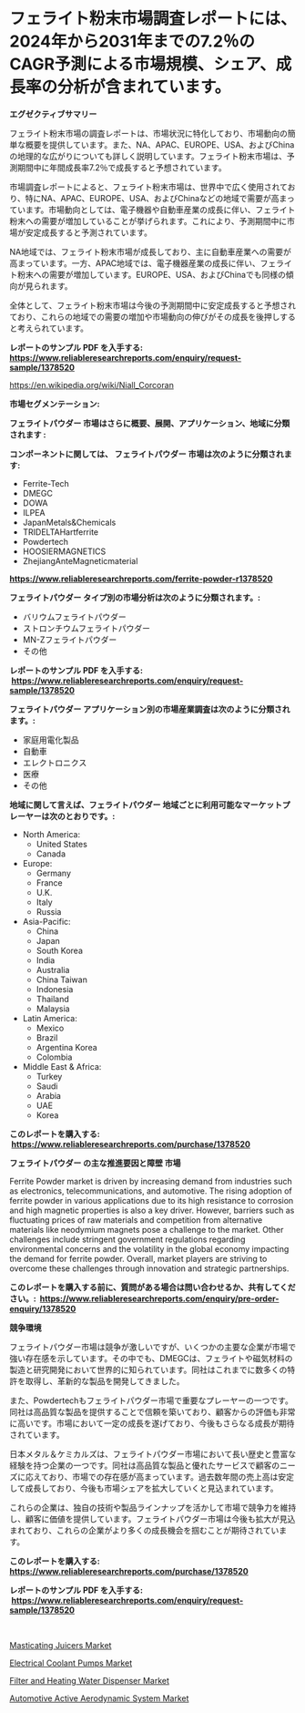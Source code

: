 <p><h1>フェライト粉末市場調査レポートには、2024年から2031年までの7.2％のCAGR予測による市場規模、シェア、成長率の分析が含まれています。</h1></p><p><strong>エグゼクティブサマリー</strong></p>
<p><p>フェライト粉末市場の調査レポートは、市場状況に特化しており、市場動向の簡単な概要を提供しています。また、NA、APAC、EUROPE、USA、およびChinaの地理的な広がりについても詳しく説明しています。フェライト粉末市場は、予測期間中に年間成長率7.2％で成長すると予想されています。</p><p>市場調査レポートによると、フェライト粉末市場は、世界中で広く使用されており、特にNA、APAC、EUROPE、USA、およびChinaなどの地域で需要が高まっています。市場動向としては、電子機器や自動車産業の成長に伴い、フェライト粉末への需要が増加していることが挙げられます。これにより、予測期間中に市場が安定成長すると予測されています。</p><p>NA地域では、フェライト粉末市場が成長しており、主に自動車産業への需要が高まっています。一方、APAC地域では、電子機器産業の成長に伴い、フェライト粉末への需要が増加しています。EUROPE、USA、およびChinaでも同様の傾向が見られます。</p><p>全体として、フェライト粉末市場は今後の予測期間中に安定成長すると予想されており、これらの地域での需要の増加や市場動向の伸びがその成長を後押しすると考えられています。</p></p>
<p><strong>レポートのサンプル PDF を入手する: <a href="https://www.reliableresearchreports.com/enquiry/request-sample/1378520">https://www.reliableresearchreports.com/enquiry/request-sample/1378520</a></strong></p>
<p><a href="https://en.wikipedia.org/wiki/Niall_Corcoran">https://en.wikipedia.org/wiki/Niall_Corcoran</a></p>
<p><strong>市場セグメンテーション:</strong></p>
<p><strong> フェライトパウダー 市場はさらに概要、展開、アプリケーション、地域に分類されます :</strong></p>
<p><strong>コンポーネントに関しては、 フェライトパウダー 市場は次のように分類されます: &nbsp;</strong></p>
<p><ul><li>Ferrite-Tech</li><li>DMEGC</li><li>DOWA</li><li>ILPEA</li><li>JapanMetals&Chemicals</li><li>TRIDELTAHartferrite</li><li>Powdertech</li><li>HOOSIERMAGNETICS</li><li>ZhejiangAnteMagneticmaterial</li></ul></p>
<p><strong><a href="https://www.reliableresearchreports.com/ferrite-powder-r1378520">https://www.reliableresearchreports.com/ferrite-powder-r1378520</a></strong></p>
<p><strong> フェライトパウダー タイプ別の市場分析は次のように分類されます。:</strong></p>
<p><ul><li>バリウムフェライトパウダー</li><li>ストロンチウムフェライトパウダー</li><li>MN-Zフェライトパウダー</li><li>その他</li></ul></p>
<p><strong>レポートのサンプル PDF を入手する: &nbsp;<a href="https://www.reliableresearchreports.com/enquiry/request-sample/1378520">https://www.reliableresearchreports.com/enquiry/request-sample/1378520</a></strong></p>
<p><strong> フェライトパウダー アプリケーション別の市場産業調査は次のように分類されます。:</strong></p>
<p><ul><li>家庭用電化製品</li><li>自動車</li><li>エレクトロニクス</li><li>医療</li><li>その他</li></ul></p>
<p><strong>地域に関して言えば、フェライトパウダー 地域ごとに利用可能なマーケットプレーヤーは次のとおりです。:</strong></p>
<p><ul>
    <li>
        North America:
        <ul>
            <li>United States</li>
            <li>Canada</li>
        </ul>
    </li>
    <li>
        Europe:
        <ul>
            <li>Germany</li>
            <li>France</li>
            <li>U.K.</li>
            <li>Italy</li>
            <li>Russia</li>
        </ul>
    </li>
    <li>
        Asia-Pacific:
        <ul>
            <li>China</li>
            <li>Japan</li>
            <li>South Korea</li>
            <li>India</li>
            <li>Australia</li>
            <li>China Taiwan</li>
            <li>Indonesia</li>
            <li>Thailand</li>
            <li>Malaysia</li>
        </ul>
    </li>
    <li>
        Latin America:
        <ul>
            <li>Mexico</li>
            <li>Brazil</li>
            <li>Argentina Korea</li>
            <li>Colombia</li>
        </ul>
    </li>
    <li>
        Middle East & Africa:
        <ul>
            <li>Turkey</li>
            <li>Saudi</li>
            <li>Arabia</li>
            <li>UAE</li>
            <li>Korea</li>
        </ul>
    </li>
    </ul></p>
<p><strong>このレポートを購入する: &nbsp;<a href="https://www.reliableresearchreports.com/purchase/1378520">https://www.reliableresearchreports.com/purchase/1378520</a></strong></p>
<p><strong>フェライトパウダー の主な推進要因と障壁 市場</strong></p>
<p><p>Ferrite Powder market is driven by increasing demand from industries such as electronics, telecommunications, and automotive. The rising adoption of ferrite powder in various applications due to its high resistance to corrosion and high magnetic properties is also a key driver. However, barriers such as fluctuating prices of raw materials and competition from alternative materials like neodymium magnets pose a challenge to the market. Other challenges include stringent government regulations regarding environmental concerns and the volatility in the global economy impacting the demand for ferrite powder. Overall, market players are striving to overcome these challenges through innovation and strategic partnerships.</p></p>
<p><strong>このレポートを購入する前に、質問がある場合は問い合わせるか、共有してください。:&nbsp; <a href="https://www.reliableresearchreports.com/enquiry/pre-order-enquiry/1378520">https://www.reliableresearchreports.com/enquiry/pre-order-enquiry/1378520</a></strong></p>
<p><strong>競争環境</strong></p>
<p><p>フェライトパウダー市場は競争が激しいですが、いくつかの主要な企業が市場で強い存在感を示しています。その中でも、DMEGCは、フェライトや磁気材料の製造と研究開発において世界的に知られています。同社はこれまでに数多くの特許を取得し、革新的な製品を開発してきました。</p><p>また、Powdertechもフェライトパウダー市場で重要なプレーヤーの一つです。同社は高品質な製品を提供することで信頼を築いており、顧客からの評価も非常に高いです。市場において一定の成長を遂げており、今後もさらなる成長が期待されています。</p><p>日本メタル＆ケミカルズは、フェライトパウダー市場において長い歴史と豊富な経験を持つ企業の一つです。同社は高品質な製品と優れたサービスで顧客のニーズに応えており、市場での存在感が高まっています。過去数年間の売上高は安定して成長しており、今後も市場シェアを拡大していくと見込まれています。</p><p>これらの企業は、独自の技術や製品ラインナップを活かして市場で競争力を維持し、顧客に価値を提供しています。フェライトパウダー市場は今後も拡大が見込まれており、これらの企業がより多くの成長機会を掴むことが期待されています。</p></p>
<p><strong>このレポートを購入する: &nbsp; <a href="https://www.reliableresearchreports.com/purchase/1378520">https://www.reliableresearchreports.com/purchase/1378520</a></strong></p>
<p><strong>レポートのサンプル PDF を入手する: &nbsp;<a href="https://www.reliableresearchreports.com/enquiry/request-sample/1378520">https://www.reliableresearchreports.com/enquiry/request-sample/1378520</a></strong><strong></strong></p>
<p>&nbsp;</p>
<p><p><a href="https://github.com/khayangel/Market-Research-Report-List-4/blob/main/masticating-juicers-market.md">Masticating Juicers Market</a></p><p><a href="https://medium.com/@colin.burgess8756/global-electrical-coolant-pumps-market-share-and-growth-opportunities-and-market-size-growing-with-4df43802c4be">Electrical Coolant Pumps Market</a></p><p><a href="https://github.com/YashRP12/Market-Research-Report-List-5/blob/main/filter-and-heating-water-dispenser-market.md">Filter and Heating Water Dispenser Market</a></p><p><a href="https://medium.com/@max.sanderson5645/automotive-active-aerodynamic-system-market-share-market-analysis-growth-trends-forecasts-for-a64ff90c5bcc">Automotive Active Aerodynamic System Market</a></p></p>
